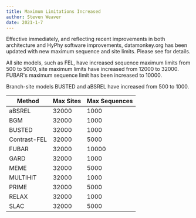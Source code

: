 ```yaml
---
title: Maximum Limitations Increased
author: Steven Weaver
date: 2021-1-7
---
```


Effective immediately, and reflecting recent improvements in both architecture
and HyPhy software improvements, datamonkey.org has been updated with new
maximum sequence and site limits. Please see for details. 

All site models, such as FEL, have increased sequence maximum limits from 500 to
5000, site maximum limits have increased from 12000 to 32000. FUBAR's maximum
sequence limit has been increased to 10000.

Branch-site models BUSTED and aBSREL have increased from 500 to 1000.


| Method       | Max Sites | Max Sequences |
|--------------|-----------|---------------|
| aBSREL       | 32000     | 1000          |
| BGM          | 32000     | 1000          |
| BUSTED       | 32000     | 1000          |
| Contrast-FEL | 32000     | 5000          |
| FUBAR        | 32000     | 10000         |
| GARD         | 32000     | 1000          |
| MEME         | 32000     | 5000          |
| MULTIHIT     | 32000     | 1000          |
| PRIME        | 32000     | 5000          |
| RELAX        | 32000     | 1000          |
| SLAC         | 32000     | 5000          |
